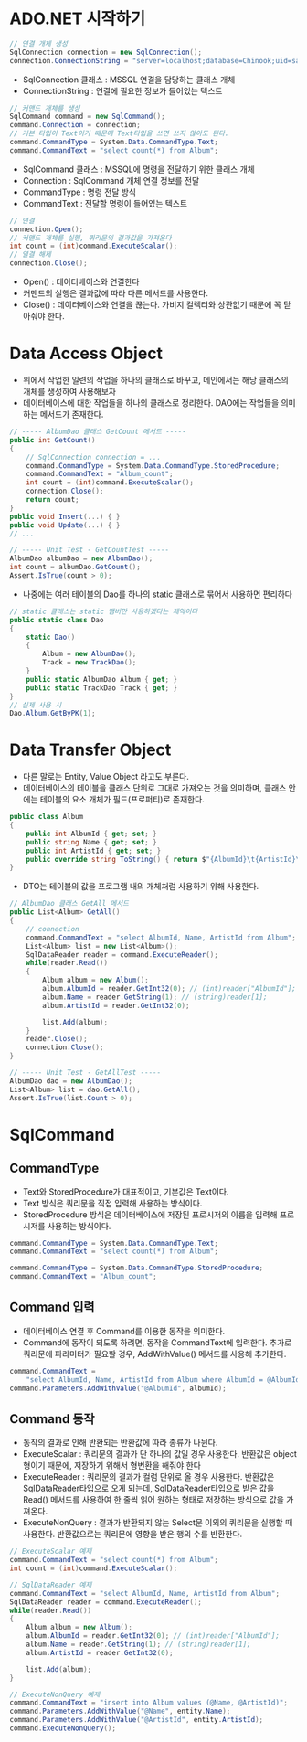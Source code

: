 # ADO.NET 시작하기

```csharp
// 연결 개체 생성
SqlConnection connection = new SqlConnection();
connection.ConnectionString = "server=localhost;database=Chinook;uid=sa;password=****";
```

- SqlConnection 클래스 : MSSQL 연결을 담당하는 클래스 개체
- ConnectionString : 연결에 필요한 정보가 들어있는 텍스트

```csharp
// 커맨드 개체를 생성
SqlCommand command = new SqlCommand();
command.Connection = connection;
// 기본 타입이 Text이기 때문에 Text타입을 쓰면 쓰지 않아도 된다.
command.CommandType = System.Data.CommandType.Text;
command.CommandText = "select count(*) from Album";
```

- SqlCommand 클래스 : MSSQL에 명령을 전달하기 위한 클래스 개체
- Connection : SqlCommand 개체 연결 정보를 전달
- CommandType : 명령 전달 방식
- CommandText : 전달할 명령이 들어있는 텍스트

```csharp
// 연결
connection.Open();
// 커맨드 개체를 실행, 쿼리문의 결과값을 가져온다
int count = (int)command.ExecuteScalar();
// 열결 해제
connection.Close();
```

- Open() : 데이터베이스와 연결한다
- 커맨드의 실행은 결과값에 따라 다른 메서드를 사용한다.
- Close() : 데이터베이스와 연결을 끊는다. 가비지 컬렉터와 상관없기 때문에 꼭 닫아줘야 한다.

# Data Access Object

- 위에서 작업한 일련의 작업을 하나의 클래스로 바꾸고, 메인에서는 해당 클래스의 개체를 생성하여 사용해보자
- 데이터베이스에 대한 작업들을 하나의 클래스로 정리한다. DAO에는 작업들을 의미하는 메서드가 존재한다.

```csharp
// ----- AlbumDao 클래스 GetCount 메서드 -----
public int GetCount()
{
	// SqlConnection connection = ...
	command.CommandType = System.Data.CommandType.StoredProcedure;
	command.CommandText = "Album_count";
	int count = (int)command.ExecuteScalar();
	connection.Close();
	return count;
}
public void Insert(...) { }
public void Update(...) { }
// ...

// ----- Unit Test - GetCountTest -----
AlbumDao albumDao = new AlbumDao();
int count = albumDao.GetCount();
Assert.IsTrue(count > 0);
```

- 나중에는 여러 테이블의 Dao를 하나의 static 클래스로 묶어서 사용하면 편리하다

```csharp
// static 클래스는 static 맴버만 사용하겠다는 제약이다
public static class Dao
{
	static Dao()
	{
		Album = new AlbumDao();
		Track = new TrackDao();
	}
	public static AlbumDao Album { get; }
	public static TrackDao Track { get; }
}
// 실제 사용 시
Dao.Album.GetByPK(1);
```

# Data Transfer Object

- 다른 말로는 Entity, Value Object 라고도 부른다.
- 데이터베이스의 테이블을 클래스 단위로 그대로 가져오는 것을 의미하며, 클래스 안에는 테이블의 요소 개체가 필드(프로퍼티)로 존재한다.

```csharp
public class Album
{
	public int AlbumId { get; set; }
	public string Name { get; set; }
	public int ArtistId { get; set; }
	public override string ToString() { return $"{AlbumId}\t{ArtistId}\t{Name}"; }
}
```

- DTO는 테이블의 값을 프로그램 내의 개체처럼 사용하기 위해 사용한다.

```csharp
// AlbumDao 클래스 GetAll 메서드
public List<Album> GetAll()
{
	// connection
	command.CommandText = "select AlbumId, Name, ArtistId from Album";
	List<Album> list = new List<Album>();
	SqlDataReader reader = command.ExecuteReader();
	while(reader.Read())
	{
		Album album = new Album();
		album.AlbumId = reader.GetInt32(0); // (int)reader["AlbumId"];
		album.Name = reader.GetString(1); // (string)reader[1];
		album.ArtistId = reader.GetInt32(0);

		list.Add(album);
	}
	reader.Close();
	connection.Close();
}

// ----- Unit Test - GetAllTest -----
AlbumDao dao = new AlbumDao();
List<Album> list = dao.GetAll();
Assert.IsTrue(list.Count > 0);
```

# SqlCommand

## CommandType

- Text와 StoredProcedure가 대표적이고, 기본값은 Text이다.
- Text 방식은 쿼리문을 직접 입력해 사용하는 방식이다.
- StoredProcedure 방식은 데이터베이스에 저장된 프로시저의 이름을 입력해 프로시저를 사용하는 방식이다.

```csharp
command.CommandType = System.Data.CommandType.Text;
command.CommandText = "select count(*) from Album";

command.CommandType = System.Data.CommandType.StoredProcedure;
command.CommandText = "Album_count";
```

## Command 입력

- 데이터베이스 연결 후 Command를 이용한 동작을 의미한다.
- Command에 동작이 되도록 하려면, 동작을 CommandText에 입력한다. 추가로 쿼리문에 파라미터가 필요할 경우, AddWithValue() 메서드를 사용해 추가한다.

```csharp
command.CommandText = 
	"select AlbumId, Name, ArtistId from Album where AlbumId = @AlbumId";
command.Parameters.AddWithValue("@AlbumId", albumId);
```

## Command 동작

- 동작의 결과로 인해 반환되는 반환값에 따라 종류가 나뉜다.
- ExecuteScalar : 쿼리문의 결과가 단 하나의 값일 경우 사용한다. 반환값은 object형이기 때문에, 저장하기 위해서 형변환을 해줘야 한다
- ExecuteReader : 쿼리문의 결과가 컬럼 단위로 올 경우 사용한다. 반환값은 SqlDataReader타입으로 오게 되는데, SqlDataReader타입으로 받은 값을 Read() 메서드를 사용하여 한 줄씩 읽어 원하는 형태로 저장하는 방식으로 값을 가져온다.
- ExecuteNonQuery : 결과가 반환되지 않는 Select문 이외의 쿼리문을 실행할 때 사용한다. 반환값으로는 쿼리문에 영향을 받은 행의 수를 반환한다.

```csharp
// ExecuteScalar 예제
command.CommandText = "select count(*) from Album";
int count = (int)command.ExecuteScalar();

// SqlDataReader 예제
command.CommandText = "select AlbumId, Name, ArtistId from Album";
SqlDataReader reader = command.ExecuteReader();
while(reader.Read())
{
	Album album = new Album();
	album.AlbumId = reader.GetInt32(0); // (int)reader["AlbumId"];
	album.Name = reader.GetString(1); // (string)reader[1];
	album.ArtistId = reader.GetInt32(0);

	list.Add(album);
}

// ExecuteNonQuery 예제
command.CommandText = "insert into Album values (@Name, @ArtistId)";
command.Parameters.AddWithValue("@Name", entity.Name);
command.Parameters.AddWithValue("@ArtistId", entity.ArtistId);
command.ExecuteNonQuery();
```